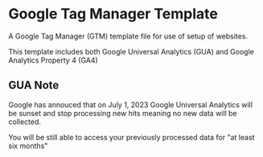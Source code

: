 # Google Tag Manager Template
A Google Tag Manager (GTM) template file for use of setup of websites.

This template includes both Google Universal Analytics (GUA) and Google Analytics Property 4 (GA4)

## GUA Note
Google has annouced that on July 1, 2023 Google Universal Analytics will be sunset and stop processing new hits meaning no new data will be collected.

You will be still able to access your previously processed data for "at least six months"
